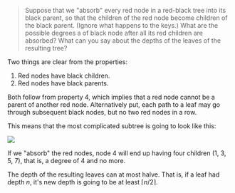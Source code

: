 > Suppose that we "absorb" every red node in a red-black tree into its black
> parent, so that the children of the red node become children of the black
> parent. (Ignore what happens to the keys.) What are the possible degrees a of
> black node after all its red children are absorbed? What can you say about the
> depths of the leaves of the resulting tree?

Two things are clear from the properties:

1. Red nodes have black children.
2. Red nodes have black parents.

Both follow from property 4, which implies that a red node cannot be a parent of
another red node. Alternatively put, each path to a leaf may go through
subsequent black nodes, but no two red nodes in a row.

This means that the most complicated subtree is going to look like this:

![](13/01/04.drawing.01.svg)

If we "absorb" the red nodes, node 4 will end up having four children (1, 3, 5,
7), that is, a degree of $4$ and no more.

The depth of the resulting leaves can at most halve. That is, if a leaf had
depth $n$, it's new depth is going to be at least $\lceil n / 2 \rceil$.
